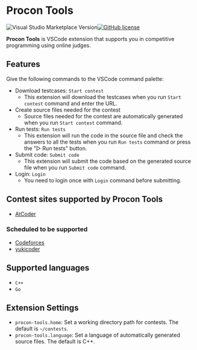 # Procon Tools

![Visual Studio Marketplace Version](https://img.shields.io/visual-studio-marketplace/v/naipia.procon-tools)[![GitHub license](https://img.shields.io/github/license/naipia/procon-tools)](https://github.com/naipia/procon-tools)

**Procon Tools** is VSCode extension that supports you in competitive programming using online judges.

## Features

Give the following commands to the VSCode command palette:

- Download testcases: `Start contest`
  - This extension will download the testcases when you run `Start contest` command and enter the URL.
- Create source files needed for the contest
  - Source files needed for the contest are automatically generated when you run `Start contest` command.
- Run tests: `Run tests`
  - This extension will run the code in the source file and check the answers to all the tests when you run `Run tests` command or press the "▷ Run tests" button.
- Submit code: `Submit code`
  - This extension will submit the code based on the generated source file when you run `Submit code` command.
- Login: `Login`
  - You need to login once with `Login` command before submitting.

## Contest sites supported by Procon Tools

- [AtCoder](https://atcoder.jp/)

### Scheduled to be supported

- [Codeforces](https://codeforces.com/)
- [yukicoder](https://yukicoder.me/)

## Supported languages

- `C++`
- `Go`

## Extension Settings

- `procon-tools.home`: Set a working directory path for contests. The default is `~/contests`.
- `procon-tools.language`: Set a language of automatically generated source files. The default is C++.
